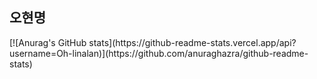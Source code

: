 <h2><b>오현명</b></h2>
[![Anurag's GitHub stats](https://github-readme-stats.vercel.app/api?username=Oh-linalan)](https://github.com/anuraghazra/github-readme-stats)
